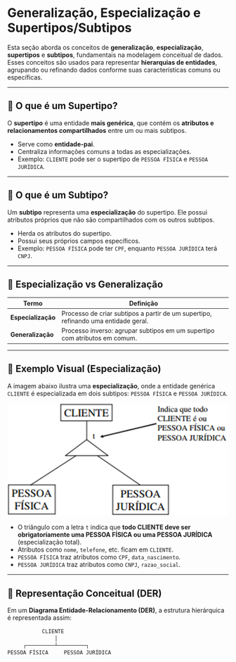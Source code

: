 # Generalização, Especialização e Supertipos/Subtipos

Esta seção aborda os conceitos de **generalização**, **especialização**, **supertipos** e **subtipos**, fundamentais na modelagem conceitual de dados. Esses conceitos são usados para representar **hierarquias de entidades**, agrupando ou refinando dados conforme suas características comuns ou específicas.

---

## 🔹 O que é um Supertipo?

O **supertipo** é uma entidade **mais genérica**, que contém os **atributos e relacionamentos compartilhados** entre um ou mais subtipos.

- Serve como **entidade-pai**.
- Centraliza informações comuns a todas as especializações.
- Exemplo: `CLIENTE` pode ser o supertipo de `PESSOA FÍSICA` e `PESSOA JURÍDICA`.

---

## 🔹 O que é um Subtipo?

Um **subtipo** representa uma **especialização** do supertipo. Ele possui atributos próprios que não são compartilhados com os outros subtipos.

- Herda os atributos do supertipo.
- Possui seus próprios campos específicos.
- Exemplo: `PESSOA FÍSICA` pode ter `CPF`, enquanto `PESSOA JURÍDICA` terá `CNPJ`.

---

## 🔹 Especialização vs Generalização

| Termo              | Definição                                                                           |
|--------------------|--------------------------------------------------------------------------------------|
| **Especialização** | Processo de criar subtipos a partir de um supertipo, refinando uma entidade geral. |
| **Generalização**  | Processo inverso: agrupar subtipos em um supertipo com atributos em comum.          |

---

## 🔹 Exemplo Visual (Especialização)

A imagem abaixo ilustra uma **especialização**, onde a entidade genérica `CLIENTE` é especializada em dois subtipos: `PESSOA FÍSICA` e `PESSOA JURÍDICA`.

<img src="../../../images/especializacao.png" alt="Especialização Cliente - Pessoa Física ou Jurídica">

- O triângulo com a letra `t` indica que **todo CLIENTE deve ser obrigatoriamente uma PESSOA FÍSICA ou uma PESSOA JURÍDICA** (especialização total).
- Atributos como `nome`, `telefone`, etc. ficam em `CLIENTE`.
- `PESSOA FÍSICA` traz atributos como `CPF`, `data_nascimento`.
- `PESSOA JURÍDICA` traz atributos como `CNPJ`, `razao_social`.

---

## 🔹 Representação Conceitual (DER)

Em um **Diagrama Entidade-Relacionamento (DER)**, a estrutura hierárquica é representada assim:

```text
           CLIENTE
               │
     ┌─────────┴─────────┐
PESSOA FÍSICA     PESSOA JURÍDICA
